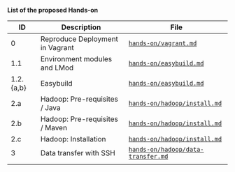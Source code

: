 
__List of the proposed Hands-on__

| ID        | Description                     | File                                                                                |
|-----------|---------------------------------|-------------------------------------------------------------------------------------|
| 0         | Reproduce Deployment in Vagrant | [`hands-on/vagrant.md`](/hands-on/vagrant.md)                                       |
| 1.1       | Environment modules and LMod    | [`hands-on/easybuild.md`](/hands-on/easybuild/#part-1-environment-modules-and-lmod) |
| 1.2.{a,b} | Easybuild                       | [`hands-on/easybuild.md`](/hands-on/easybuild/#part-2-easybuild)                    |
| 2.a       | Hadoop: Pre-requisites / Java   | [`hands-on/hadoop/install.md`](/hands-on/hadoop/install/#java-7u80-and-8u152)       |
| 2.b       | Hadoop: Pre-requisites / Maven  | [`hands-on/hadoop/install.md`](/hands-on/hadoop/install/#maven-352)                 |
| 2.c       | Hadoop: Installation            | [`hands-on/hadoop/install.md`](/hands-on/hadoop/install/#hadoop-installation)       |
| 3         | Data transfer with SSH          | [`hands-on/hadoop/data-transfer.md`](/hands-on/hadoop/data-transfer/)               |
|           |                                 |                                                                                     |
